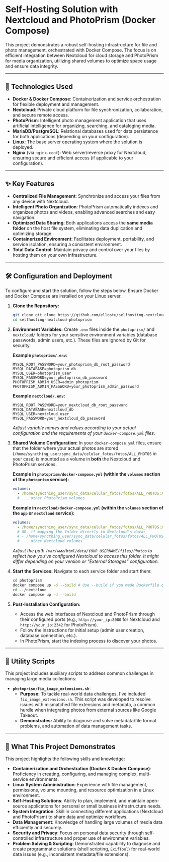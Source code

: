 # Self-Hosting Solution with Nextcloud and PhotoPrism (Docker Compose)

This project demonstrates a robust self-hosting infrastructure for file and photo management, orchestrated with Docker Compose. The focus is on efficient integration between Nextcloud for cloud storage and PhotoPrism for media organization, utilizing shared volumes to optimize space usage and ensure data integrity.

---

## 🚀 Technologies Used

* **Docker & Docker Compose**: Containerization and service orchestration for flexible deployment and management.
* **Nextcloud**: Private cloud platform for file synchronization, collaboration, and secure remote access.
* **PhotoPrism**: Intelligent photo management application that uses artificial intelligence for organizing, searching, and cataloging media.
* **MariaDB/PostgreSQL**: Relational databases used for data persistence for both applications (depending on your configuration).
* **Linux**: The base server operating system where the solution is deployed.
* **Nginx** (via `nginx.conf`): Web server/reverse proxy for Nextcloud, ensuring secure and efficient access (if applicable to your configuration).

---

## ✨ Key Features

* **Centralized File Management**: Synchronize and access your files from any device with Nextcloud.
* **Intelligent Photo Organization**: PhotoPrism automatically indexes and organizes photos and videos, enabling advanced searches and easy navigation.
* **Optimized Data Sharing**: Both applications access the **same media folder** on the host file system, eliminating data duplication and optimizing storage.
* **Containerized Environment**: Facilitates deployment, portability, and service isolation, ensuring a consistent environment.
* **Total Data Control**: Maintain privacy and control over your files by hosting them on your own infrastructure.

---

## 🛠️ Configuration and Deployment

To configure and start the solution, follow the steps below. Ensure Docker and Docker Compose are installed on your Linux server.

1.  **Clone the Repository:**
    ```bash
    git clone git clone https://github.com/ellostu/selfhosting-nextcloud-photoprism.git
    cd selfhosting-nextcloud-photoprism
    ```

2.  **Environment Variables:**
    Create `.env` files inside the `photoprism/` and `nextcloud/` folders for your sensitive environment variables (database passwords, admin users, etc.). These files are ignored by Git for security.

    **Example `photoprism/.env`:**
    ```
    MYSQL_ROOT_PASSWORD=your_photoprism_db_root_password
    MYSQL_DATABASE=photoprism_db
    MYSQL_USER=photoprism_user
    MYSQL_PASSWORD=your_photoprism_db_password
    PHOTOPRISM_ADMIN_USER=admin_photoprism
    PHOTOPRISM_ADMIN_PASSWORD=your_photoprism_admin_password
    ```

    **Example `nextcloud/.env`:**
    ```
    MYSQL_ROOT_PASSWORD=your_nextcloud_db_root_password
    MYSQL_DATABASE=nextcloud_db
    MYSQL_USER=nextcloud_user
    MYSQL_PASSWORD=your_nextcloud_db_password
    ```
    *Adjust variable names and values according to your actual configuration and the requirements of your `docker-compose.yml` files.*

3.  **Shared Volume Configuration:**
    In your `docker-compose.yml` files, ensure that the folder where your actual photos are stored (`/home/syncthing_user/sync_data/celular_fotos/fotos/ALL_PHOTOS` in your case) is mounted as a volume in **both** the Nextcloud and PhotoPrism services.

    **Example in `photoprism/docker-compose.yml` (within the `volumes` section of the `photoprism` service):**
    ```yaml
    volumes:
      - /home/syncthing_user/sync_data/celular_fotos/fotos/ALL_PHOTOS:/photoprism/originals # Path to your photos
      # ... other PhotoPrism volumes
    ```

    **Example in `nextcloud/docker-compose.yml` (within the `volumes` section of the `app` or `nextcloud` service):**
    ```yaml
    volumes:
      - /home/syncthing_user/sync_data/celular_fotos/fotos/ALL_PHOTOS:/var/www/html/data/YOUR_USERNAME/files/Photos # Example mounting for a specific user
      # OR, if mapping the folder directly to Nextcloud's data:
      # - /home/syncthing_user/sync_data/celular_fotos/fotos/ALL_PHOTOS:/var/www/html/data/user/files/Photos
      # ... other Nextcloud volumes
    ```
    *Adjust the path `/var/www/html/data/YOUR_USERNAME/files/Photos` to reflect how you've configured Nextcloud to access this folder. It might differ depending on your version or "External Storages" configuration.*

4.  **Start the Services:**
    Navigate to each service folder and start them:

    ```bash
    cd photoprism
    docker compose up -d --build # Use --build if you made Dockerfile changes or --force-recreate to recreate containers
    cd ../nextcloud
    docker compose up -d --build
    ```

5.  **Post-Installation Configuration:**
    * Access the web interfaces of Nextcloud and PhotoPrism through their configured ports (e.g., `http://your_ip:8080` for Nextcloud and `http://your_ip:2342` for PhotoPrism).
    * Follow the instructions for initial setup (admin user creation, database connection, etc.).
    * In PhotoPrism, start the indexing process to discover your photos.

---

## 🔧 Utility Scripts

This project includes auxiliary scripts to address common challenges in managing large media collections:

* **`photoprism/fix_image_extensions.sh`**:
    * **Purpose:** To tackle real-world data challenges, I've included `fix_image_extensions.sh`. This script was developed to resolve issues with mismatched file extensions and metadata, a common hurdle when integrating photos from external sources like Google Takeout.
    * **Demonstrates:** Ability to diagnose and solve metadata/file format problems, and automation of data management tasks.

---

## 🎯 What This Project Demonstrates

This project highlights the following skills and knowledge:

* **Containerization and Orchestration (Docker & Docker Compose)**: Proficiency in creating, configuring, and managing complex, multi-service environments.
* **Linux System Administration**: Experience with file management, permissions, volume mounting, and resource optimization in a Linux environment.
* **Self-Hosting Solutions**: Ability to plan, implement, and maintain open-source applications for personal or small business infrastructure needs.
* **System Integration**: Skill in connecting different applications (Nextcloud and PhotoPrism) to share data and optimize workflows.
* **Data Management**: Knowledge of handling large volumes of media data efficiently and securely.
* **Security and Privacy**: Focus on personal data security through self-controlled infrastructure and proper use of environment variables.
* **Problem Solving & Scripting**: Demonstrated capability to diagnose and create programmatic solutions (shell scripting, `ExifTool`) for real-world data issues (e.g., inconsistent metadata/file extensions).

